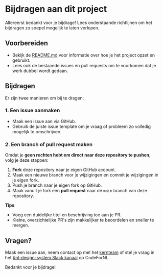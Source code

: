 # Bijdragen aan dit project

Allereerst bedankt voor je bijdrage! Lees onderstaande richtlijnen om het bijdragen zo soepel mogelijk te laten verlopen.

## Voorbereiden

- Bekijk de [README.md](./README.md) voor informatie over hoe je het project opzet en gebruikt.
- Lees ook de bestaande issues en pull requests om te voorkomen dat je werk dubbel wordt gedaan.

## Bijdragen

Er zijn twee manieren om bij te dragen:

### 1. Een issue aanmaken

- Maak een issue aan via GitHub.
- Gebruik de juiste issue template om je vraag of probleem zo volledig mogelijk te omschrijven.

### 2. Een branch of pull request maken

Omdat je **geen rechten hebt om direct naar deze repository te pushen**, volg je deze stappen:

1. **Fork** deze repository naar je eigen GitHub account.
2. Maak een nieuwe branch voor je wijzigingen en commit je wijzigingen in je eigen fork.
3. Push je branch naar je eigen fork op GitHub.
4. Maak vanuit je fork een **pull request** naar de `main` branch van deze repository.

**Tips**:

- Voeg een duidelijke titel en beschrijving toe aan je PR.
- Kleine, overzichtelijke PR's zijn makkelijker te beoordelen en sneller te mergen.

## Vragen?

Maak een issue aan, neem contact op met het [kernteam](https://nldesignsystem.nl/project/kernteam/) of stel je vraag in het [#nl-design-system Slack kanaal](https://praatmee.codefor.nl) op CodeForNL.

Bedankt voor je bijdrage!
